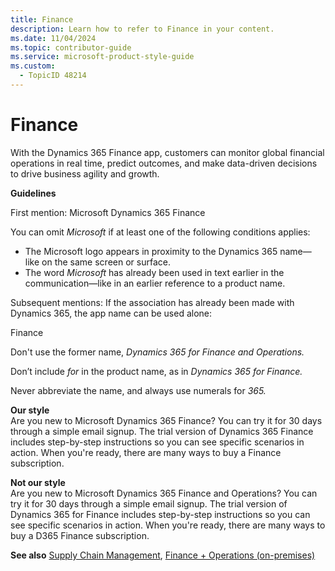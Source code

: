 ```yaml
---
title: Finance
description: Learn how to refer to Finance in your content.
ms.date: 11/04/2024
ms.topic: contributor-guide
ms.service: microsoft-product-style-guide
ms.custom:
  - TopicID 48214
---
```



# Finance

With the Dynamics 365 Finance app, customers can monitor global financial operations in real time, predict outcomes, and make data-driven decisions to drive business agility and growth.

**Guidelines**

First mention: Microsoft Dynamics 365 Finance

You can omit *Microsoft* if at least one of the following conditions applies:

- The Microsoft logo appears in proximity to the Dynamics 365 name—like on the same screen or surface.
- The word *Microsoft* has already been used in text earlier in the communication—like in an earlier reference to a product name.

Subsequent mentions: If the association has already been made with Dynamics 365, the app name can be used alone:

Finance

Don't use the former name, *Dynamics 365 for Finance and Operations.*

Don’t include *for* in the product name, as in *Dynamics 365 for Finance.*

Never abbreviate the name, and always use numerals for *365.*

**Our style**  
Are you new to Microsoft Dynamics 365 Finance? You can try it for 30 days through a simple email signup. The trial version of Dynamics 365 Finance includes step-by-step instructions so you can see specific scenarios in action. When you're ready, there are many ways to buy a Finance subscription.

**Not our style**  
Are you new to Microsoft Dynamics 365 Finance and Operations? You can try it for 30 days through a simple email signup. The trial version of Dynamics 365 for Finance includes step-by-step instructions so you can see specific scenarios in action. When you're ready, there are many ways to buy a D365 Finance subscription.

**See also** [Supply Chain Management](~\a_z_names_terms\s\supply-chain-management.md), [Finance + Operations (on-premises)](~\a_z_names_terms\f\finance--operations-on-premises.md)

